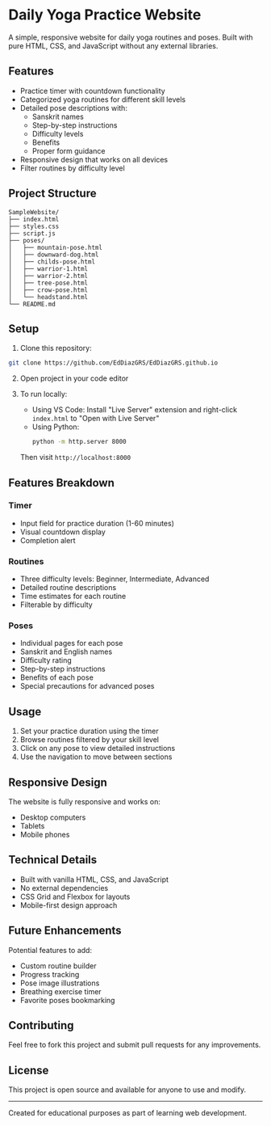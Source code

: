 # Daily Yoga Practice Website

A simple, responsive website for daily yoga routines and poses. Built with pure HTML, CSS, and JavaScript without any external libraries.

## Features

- Practice timer with countdown functionality
- Categorized yoga routines for different skill levels
- Detailed pose descriptions with:
  - Sanskrit names
  - Step-by-step instructions
  - Difficulty levels
  - Benefits
  - Proper form guidance
- Responsive design that works on all devices
- Filter routines by difficulty level

## Project Structure

```
SampleWebsite/
├── index.html
├── styles.css
├── script.js
├── poses/
│   ├── mountain-pose.html
│   ├── downward-dog.html
│   ├── childs-pose.html
│   ├── warrior-1.html
│   ├── warrior-2.html
│   ├── tree-pose.html
│   ├── crow-pose.html
│   └── headstand.html
└── README.md
```

## Setup

1. Clone this repository:
```bash
git clone https://github.com/EdDiazGRS/EdDiazGRS.github.io
```

2. Open project in your code editor

3. To run locally:
   - Using VS Code: Install "Live Server" extension and right-click `index.html` to "Open with Live Server"
   - Using Python: 
     ```bash
     python -m http.server 8000
     ```
   Then visit `http://localhost:8000`

## Features Breakdown

### Timer
- Input field for practice duration (1-60 minutes)
- Visual countdown display
- Completion alert

### Routines
- Three difficulty levels: Beginner, Intermediate, Advanced
- Detailed routine descriptions
- Time estimates for each routine
- Filterable by difficulty

### Poses
- Individual pages for each pose
- Sanskrit and English names
- Difficulty rating
- Step-by-step instructions
- Benefits of each pose
- Special precautions for advanced poses

## Usage

1. Set your practice duration using the timer
2. Browse routines filtered by your skill level
3. Click on any pose to view detailed instructions
4. Use the navigation to move between sections

## Responsive Design

The website is fully responsive and works on:
- Desktop computers
- Tablets
- Mobile phones

## Technical Details

- Built with vanilla HTML, CSS, and JavaScript
- No external dependencies
- CSS Grid and Flexbox for layouts
- Mobile-first design approach

## Future Enhancements

Potential features to add:
- Custom routine builder
- Progress tracking
- Pose image illustrations
- Breathing exercise timer
- Favorite poses bookmarking

## Contributing

Feel free to fork this project and submit pull requests for any improvements.

## License

This project is open source and available for anyone to use and modify.

---
Created for educational purposes as part of learning web development.